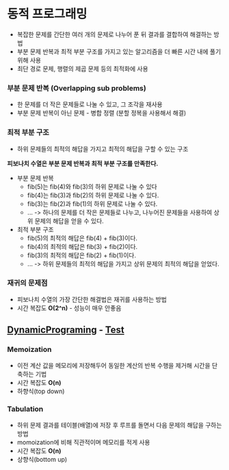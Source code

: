 # 동적 프로그래밍
- 복잡한 문제를 간단한 여러 개의 문제로 나누어 푼 뒤 결과를 결합하여 해결하는 방법
- 부분 문제 반복과 최적 부분 구조를 가지고 있는 알고리즘을 더 빠른 시간 내에 풀기 위해 사용
- 최단 경로 문제, 행렬의 제곱 문제 등의 최적화에 사용

### 부분 문제 반복 (Overlapping sub problems)
- 한 문제를 더 작은 문제들로 나눌 수 있고, 그 조각을 재사용 
- 부분 문제 반복이 아닌 문제 - 병합 정렬 (분할 정복을 사용해서 해결)

### 최적 부분 구조
- 하위 문제들의 최적의 해답을 가지고 최적의 해답을 구할 수 있는 구조

**피보나치 수열은 부분 문제 반복과 최적 부분 구조를 만족한다.**
- 부분 문제 반복
  - fib(5)는 fib(4)와 fib(3)의 하위 문제로 나눌 수 있다
  - fib(4)는 fib(3)과 fib(2)의 하위 문제로 나눌 수 있다.
  - fib(3)는 fib(2)과 fib(1)의 하위 문제로 나눌 수 있다.
  - ... -> 하나의 문제를 더 작은 문제들로 나누고, 나누어진 문제들을 사용하여 상위 문제의 해답을 얻을 수 있다.
- 최적 부분 구조
  - fib(5)의 최적의 해답은 fib(4) + fib(3)이다.
  - fib(4)의 최적의 해답은 fib(3) + fib(2)이다.
  - fib(3)의 최적의 해답은 fib(2) + fib(1)이다.
  - ... -> 하위 문제들의 최적의 해답을 가지고 상위 문제의 최적의 해답을 얻었다.

### 재귀의 문제점
- 피보나치 수열의 가장 간단한 해결법은 재귀를 사용하는 방법
- 시간 복잡도 **O(2^n)** - 성능이 매우 안좋음

## [DynamicPrograming](../src/main/java/dp/DynamicPrograming.java) - [Test](../src/test/java/dp/DynamicProgramingTest.java)

### Memoization
- 이전 계산 값을 메모리에 저장해두어 동일한 계산의 반복 수행을 제거해 시간을 단축하는 기법
- 시간 복잡도 **O(n)**
- 하향식(top down)

### Tabulation
- 하위 문제 결과를 테이블(배열)에 저장 후 루프를 돌면서 다음 문제의 해답을 구하는 방법
- momoization에 비해 직관적이며 메모리를 적게 사용
- 시간 복잡도 **O(n)**
- 상향식(bottom up)